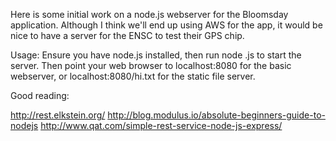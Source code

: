 Here is some initial work on a node.js webserver for the Bloomsday application. Although I think we'll end up using AWS for the app, it would be nice to have a server for the ENSC to test their GPS chip.

Usage: Ensure you have node.js installed, then run node <FILE>.js to start the server. Then point your web browser to localhost:8080 for the basic webserver, or localhost:8080/hi.txt for the static file server.

Good reading:  

http://rest.elkstein.org/
http://blog.modulus.io/absolute-beginners-guide-to-nodejs
http://www.qat.com/simple-rest-service-node-js-express/